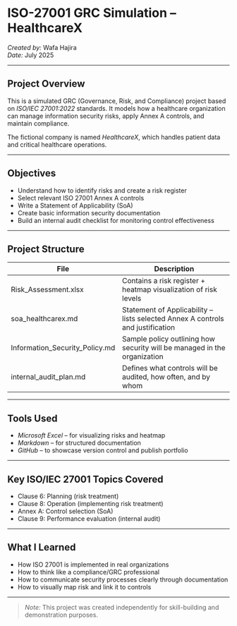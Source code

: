 # ISO-27001 GRC Simulation – HealthcareX   
*Created by:* Wafa Hajira  
*Date:* July 2025  

---

## Project Overview  
This is a simulated GRC (Governance, Risk, and Compliance) project based on *ISO/IEC 27001:2022* standards. It models how a healthcare organization can manage information security risks, apply Annex A controls, and maintain compliance.

The fictional company is named *HealthcareX*, which handles patient data and critical healthcare operations.

---

## Objectives  
- Understand how to identify risks and create a risk register  
- Select relevant ISO 27001 Annex A controls  
- Write a Statement of Applicability (SoA)  
- Create basic information security documentation  
- Build an internal audit checklist for monitoring control effectiveness

---

## Project Structure

| File | Description |
|------|-------------|
| Risk_Assessment.xlsx | Contains a risk register + heatmap visualization of risk levels |
| soa_healthcarex.md | Statement of Applicability – lists selected Annex A controls and justification |
| Information_Security_Policy.md | Sample policy outlining how security will be managed in the organization |
| internal_audit_plan.md | Defines what controls will be audited, how often, and by whom |

---

## Tools Used  
- *Microsoft Excel* – for visualizing risks and heatmap  
- *Markdown* – for structured documentation  
- *GitHub* – to showcase version control and publish portfolio

---

## Key ISO/IEC 27001 Topics Covered  
- Clause 6: Planning (risk treatment)  
- Clause 8: Operation (implementing risk treatment)  
- Annex A: Control selection (SoA)  
- Clause 9: Performance evaluation (internal audit)  

---

## What I Learned  
- How ISO 27001 is implemented in real organizations  
- How to think like a compliance/GRC professional  
- How to communicate security processes clearly through documentation  
- How to visually map risk and link it to controls  


---

> *Note:* This project was created independently for skill-building and demonstration purposes.
